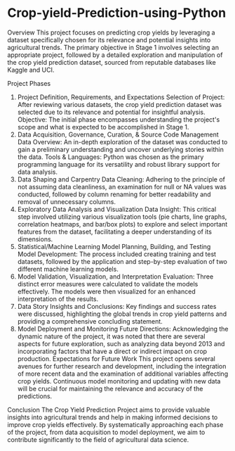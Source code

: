 # Crop-yield-Prediction-using-Python

Overview
This project focuses on predicting crop yields by leveraging a dataset specifically chosen for its relevance and potential insights into agricultural trends. The primary objective in Stage 1 involves selecting an appropriate project, followed by a detailed exploration and manipulation of the crop yield prediction dataset, sourced from reputable databases like Kaggle and UCI.

Project Phases
1. Project Definition, Requirements, and Expectations
Selection of Project: After reviewing various datasets, the crop yield prediction dataset was selected due to its relevance and potential for insightful analysis.
Objective: The initial phase encompasses understanding the project's scope and what is expected to be accomplished in Stage 1.
2. Data Acquisition, Governance, Curation, & Source Code Management
Data Overview: An in-depth exploration of the dataset was conducted to gain a preliminary understanding and uncover underlying stories within the data.
Tools & Languages: Python was chosen as the primary programming language for its versatility and robust library support for data analysis.
3. Data Shaping and Carpentry
Data Cleaning: Adhering to the principle of not assuming data cleanliness, an examination for null or NA values was conducted, followed by column renaming for better readability and removal of unnecessary columns.
4. Exploratory Data Analysis and Visualization
Data Insight: This critical step involved utilizing various visualization tools (pie charts, line graphs, correlation heatmaps, and bar/box plots) to explore and select important features from the dataset, facilitating a deeper understanding of its dimensions.
5. Statistical/Machine Learning Model Planning, Building, and Testing
Model Development: The process included creating training and test datasets, followed by the application and step-by-step evaluation of two different machine learning models.
6. Model Validation, Visualization, and Interpretation
Evaluation: Three distinct error measures were calculated to validate the models effectively. The models were then visualized for an enhanced interpretation of the results.
7. Data Story
Insights and Conclusions: Key findings and success rates were discussed, highlighting the global trends in crop yield patterns and providing a comprehensive concluding statement.
8. Model Deployment and Monitoring
Future Directions: Acknowledging the dynamic nature of the project, it was noted that there are several aspects for future exploration, such as analyzing data beyond 2013 and incorporating factors that have a direct or indirect impact on crop production.
Expectations for Future Work
This project opens several avenues for further research and development, including the integration of more recent data and the examination of additional variables affecting crop yields. Continuous model monitoring and updating with new data will be crucial for maintaining the relevance and accuracy of the predictions.

Conclusion
The Crop Yield Prediction Project aims to provide valuable insights into agricultural trends and help in making informed decisions to improve crop yields effectively. By systematically approaching each phase of the project, from data acquisition to model deployment, we aim to contribute significantly to the field of agricultural data science.
